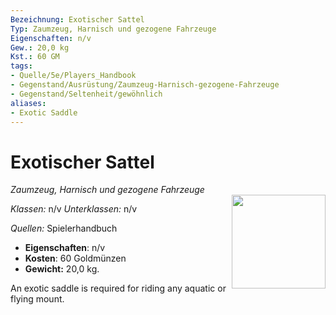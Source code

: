 ```yaml
---
Bezeichnung: Exotischer Sattel
Typ: Zaumzeug, Harnisch und gezogene Fahrzeuge
Eigenschaften: n/v
Gew.: 20,0 kg
Kst.: 60 GM
tags:
- Quelle/5e/Players_Handbook
- Gegenstand/Ausrüstung/Zaumzeug-Harnisch-gezogene-Fahrzeuge
- Gegenstand/Seltenheit/gewöhnlich
aliases:
- Exotic Saddle
---
```

# Exotischer Sattel
*Zaumzeug, Harnisch und gezogene Fahrzeuge*  
<img src="Symbolik/Gegenstände.webp" align="right" width="150">

_Klassen:_ n/v 
_Unterklassen:_  n/v

_Quellen:_ Spielerhandbuch

- **Eigenschaften**: n/v
- **Kosten**: 60 Goldmünzen
- **Gewicht:** 20,0 kg.

An exotic saddle is required for riding any aquatic or flying mount.